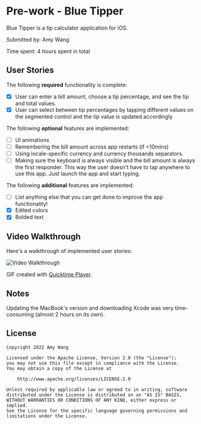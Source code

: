 # Pre-work - Blue Tipper

Blue Tipper is a tip calculator application for iOS.

Submitted by: Amy Wang

Time spent: 4 hours spent in total

## User Stories

The following **required** functionality is complete:

* [x] User can enter a bill amount, choose a tip percentage, and see the tip and total values.
* [x] User can select between tip percentages by tapping different values on the segmented control and the tip value is updated accordingly

The following **optional** features are implemented:

* [ ] UI animations
* [ ] Remembering the bill amount across app restarts (if <10mins)
* [ ] Using locale-specific currency and currency thousands separators.
* [ ] Making sure the keyboard is always visible and the bill amount is always the first responder. This way the user doesn't have to tap anywhere to use this app. Just launch the app and start typing.

The following **additional** features are implemented:

- [ ] List anything else that you can get done to improve the app functionality!
- [x] Edited colors
- [x] Bolded text

## Video Walkthrough

Here's a walkthrough of implemented user stories:

<img src='https://i.imgur.com/diINOOa.gif' title='Video Walkthrough' width='' alt='Video Walkthrough' />

GIF created with [Quicktime Player](https://www.apple.com/macos/monterey/#quicktime).

## Notes

Updating the MacBook's version and downloading Xcode was very time-consuming (almost 2 hours on its own). 

## License

    Copyright 2022 Amy Wang

    Licensed under the Apache License, Version 2.0 (the "License");
    you may not use this file except in compliance with the License.
    You may obtain a copy of the License at

        http://www.apache.org/licenses/LICENSE-2.0

    Unless required by applicable law or agreed to in writing, software
    distributed under the License is distributed on an "AS IS" BASIS,
    WITHOUT WARRANTIES OR CONDITIONS OF ANY KIND, either express or implied.
    See the License for the specific language governing permissions and
    limitations under the License.
